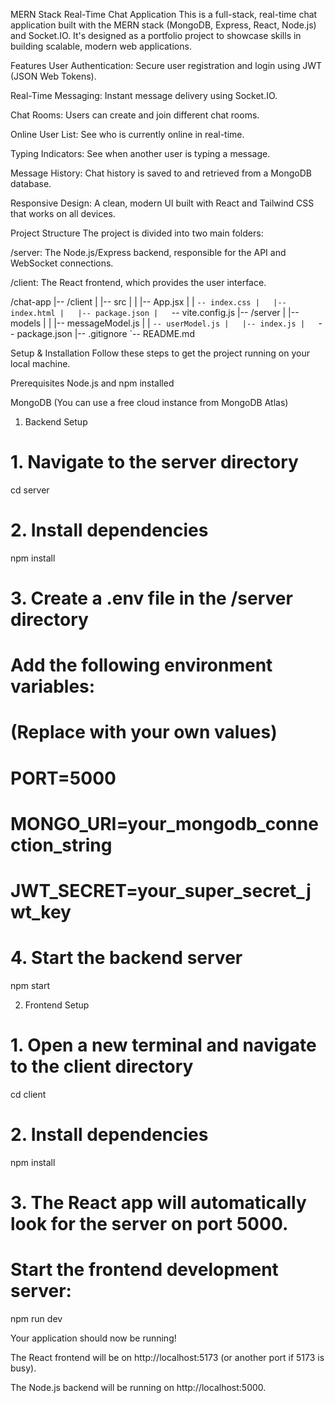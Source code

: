 MERN Stack Real-Time Chat Application
This is a full-stack, real-time chat application built with the MERN stack (MongoDB, Express, React, Node.js) and Socket.IO. It's designed as a portfolio project to showcase skills in building scalable, modern web applications.

Features
User Authentication: Secure user registration and login using JWT (JSON Web Tokens).

Real-Time Messaging: Instant message delivery using Socket.IO.

Chat Rooms: Users can create and join different chat rooms.

Online User List: See who is currently online in real-time.

Typing Indicators: See when another user is typing a message.

Message History: Chat history is saved to and retrieved from a MongoDB database.

Responsive Design: A clean, modern UI built with React and Tailwind CSS that works on all devices.

Project Structure
The project is divided into two main folders:

/server: The Node.js/Express backend, responsible for the API and WebSocket connections.

/client: The React frontend, which provides the user interface.

/chat-app
|-- /client
|   |-- src
|   |   |-- App.jsx
|   |   `-- index.css
|   |-- index.html
|   |-- package.json
|   `-- vite.config.js
|-- /server
|   |-- models
|   |   |-- messageModel.js
|   |   `-- userModel.js
|   |-- index.js
|   `-- package.json
|-- .gitignore
`-- README.md

Setup & Installation
Follow these steps to get the project running on your local machine.

Prerequisites
Node.js and npm installed

MongoDB (You can use a free cloud instance from MongoDB Atlas)

1. Backend Setup
# 1. Navigate to the server directory
cd server

# 2. Install dependencies
npm install

# 3. Create a .env file in the /server directory
#    Add the following environment variables:
#    (Replace with your own values)
#
#    PORT=5000
#    MONGO_URI=your_mongodb_connection_string
#    JWT_SECRET=your_super_secret_jwt_key
#
# 4. Start the backend server
npm start

2. Frontend Setup
# 1. Open a new terminal and navigate to the client directory
cd client

# 2. Install dependencies
npm install

# 3. The React app will automatically look for the server on port 5000.
#    Start the frontend development server:
npm run dev

Your application should now be running!

The React frontend will be on http://localhost:5173 (or another port if 5173 is busy).

The Node.js backend will be running on http://localhost:5000.